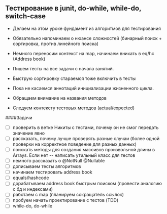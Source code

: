 ## Тестирование в junit, do-while, while-do, switch-case

- Делаем на этом уроке фундамент из алгоритмов для тестирования
- Обязательно напоминаем о нюансе сложностей (бинарный поиск + сортировка, против линейного поиска)
- Немного переносим контекст на map, начинаем вникать в eq/hc (Address book)

- Пишем тесты на все задачи с начала занятий. 
- Быструю сортировку стараемся тоже включить в тесты
- Пока не касаемся аннотаций инициализации жизненного цикла.
- Обращаем внимание на названия методов
- Следуем контексту тестовых методов (actual/expected)

####Задачи

- [ ] проверить в ветке Никиты с тестами, почему он не смог передать значение явно
- [ ] рассказать, почему лучше проверять разные случаи (более одной проверки на корректное поведение для разных данных)
- [ ] поискать методы для создания массивов произвольной длины в Arrays. Если нет -- написать утильный класс для тестов  
- [ ] немного рассказать о @NotNull @Nullable  
- [ ] дописываем тесты алгоритмов
- [ ] начинаем тестировать address book
- [ ] equals/hashcode
- [ ] дорабатываем address book быстрым поиском (провести аналогию с бд и индексами)  
- [ ] работаем с map (планируем сокращатель ссылок)
- [ ] пробуем начать проектирование с тестов (TDD)
- [ ] while-do, do-while 

